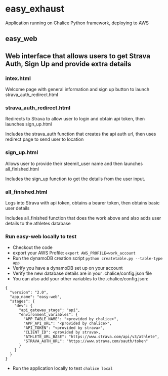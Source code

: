 # easy_exhaust

Application running on Chalice Python framework, deploying to AWS

## easy_web
## Web interface that allows users to get Strava Auth, Sign Up and provide extra details

### intex.html 
Welcome page with general information and sign up button to launch strava_auth_redirect.html

### strava_auth_redirect.html
Redirects to Strava to allow user to login and obtain api token, then launches sign_up.html

Includes the strava_auth function that creates the api auth url, then uses redirect page to send user to location

### sign_up.html
Allows user to provide their steemit_user name and then launches all_finished.html

Includes the sign_up function to get the details from the user input. 

### all_finished.html
Logs into Strava with api token, obtains a bearer token, then obtains basic user details

Includes all_finished function that does the work above and also adds user details to the athletes database

### Run easy-web locally to test
- Checkout the code
- export your AWS Profile:
```export AWS_PROFILE=work_account```
- Run the dynamoDB creation script
```python createtable.py --table-type app```
- Verify you have a dynamoDB set up on your account
- Verify the new database details are in your .chalice/config.json file
- You can also add your other variables to the .chalice/config.json:
```
{
  "version": "2.0",
  "app_name": "easy-web",
  "stages": {
    "dev": {
      "api_gateway_stage": "api",
      "environment_variables": {
        "APP_TABLE_NAME": "<provided by chalice>",
        "APP_API_URL": "<provided by chalice>",
        "API_TOKEN": "<provided by strava>",
        "CLIENT_ID": <provided by strava>,
        "ATHLETE_URL_BASE": "https://www.strava.com/api/v3/athlete",
        "STRAVA_AUTH_URL": "https://www.strava.com/oauth/token"
      }
    }
  }
}
```
- Run the application locally to test
```chalice local```


